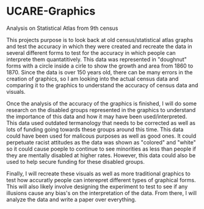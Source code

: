 # UCARE-Graphics
Analysis on Statistical Atlas from 9th census 


This projects purpose is to look back at old census/statistical atlas graphs and test the accuracy in which they were created and recreate the data in several different forms to test for the accuracy in which people can interprete them quantatitively. This data was represented in "doughnut" forms with a circle inside a cirle to show the growth and area from 1860 to 1870. Since the data is over 150 years old, there can be many errors in the creation of graphics, so I am looking into the actual census data and comparing it to the graphics to understand the accuracy of census data and visuals. 

Once the analysis of the accuracy of the graphics is finished, I will do some research on the disabled groups represented in the graphics to understand the importance of this data and how it may have been used/interpreted. This data used outdated termanology that needs to be corrected as well as lots of funding going towards these groups around this time. This data could have been used for malicous purposes as well as good ones. It could perpetuate racist attitudes as the data was shown as "colored" and "white" so it could cause poeple to continue to see minorities as less than people if they are mentally disabled at higher rates. However, this data could also be used to help secure funding for these disabled groups. 

Finally, I will recreate these visuals as well as more traditional graphics to test how accuratly people can interepret different types of graphical forms. This will also likely involve designing the experiment to test to see if any illusions cause any bias's on the interpretation of the data. From there, I will analyze the data and write a paper over everything. 
